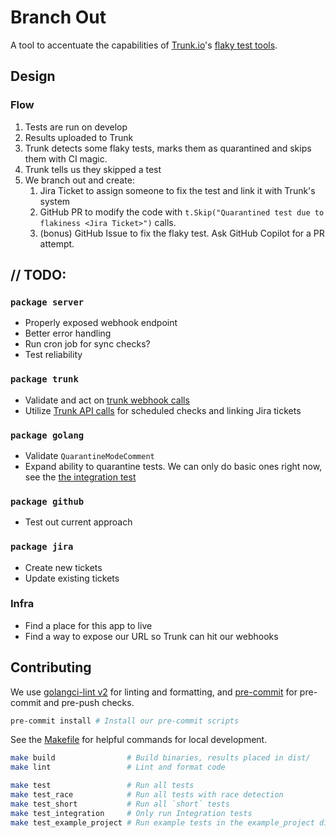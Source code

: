 # Branch Out

A tool to accentuate the capabilities of [Trunk.io](https://trunk.io/)'s [flaky test tools](https://docs.trunk.io/flaky-tests/overview).

## Design

### Flow

1. Tests are run on develop
2. Results uploaded to Trunk
3. Trunk detects some flaky tests, marks them as quarantined and skips them with CI magic.
4. Trunk tells us they skipped a test
5. We branch out and create:
   1. Jira Ticket to assign someone to fix the test and link it with Trunk's system
   2. GitHub PR to modify the code with `t.Skip("Quarantined test due to flakiness <Jira Ticket>")` calls.
   4. (bonus) GitHub Issue to fix the flaky test. Ask GitHub Copilot for a PR attempt.

## // TODO:

### `package server`

* Properly exposed webhook endpoint
* Better error handling
* Run cron job for sync checks?
* Test reliability

### `package trunk`

* Validate and act on [trunk webhook calls](https://docs.trunk.io/flaky-tests/webhooks)
* Utilize [Trunk API calls](https://docs.trunk.io/references/apis#authentication) for scheduled checks and linking Jira tickets

### `package golang`

* Validate `QuarantineModeComment`
* Expand ability to quarantine tests. We can only do basic ones right now, see the [the integration test](./golang/quarantine_integration_test.go)

### `package github`

* Test out current approach

### `package jira`

* Create new tickets
* Update existing tickets

### Infra

* Find a place for this app to live
* Find a way to expose our URL so Trunk can hit our webhooks

## Contributing

We use [golangci-lint v2](https://golangci-lint.run/) for linting and formatting, and [pre-commit](https://pre-commit.com/) for pre-commit and pre-push checks.

```sh
pre-commit install # Install our pre-commit scripts
```

See the [Makefile](./Makefile) for helpful commands for local development.

```sh
make build                # Build binaries, results placed in dist/
make lint                 # Lint and format code

make test                 # Run all tests
make test_race            # Run all tests with race detection
make test_short           # Run all `short` tests
make test_integration     # Only run Integration tests
make test_example_project # Run example tests in the example_project directory

```
